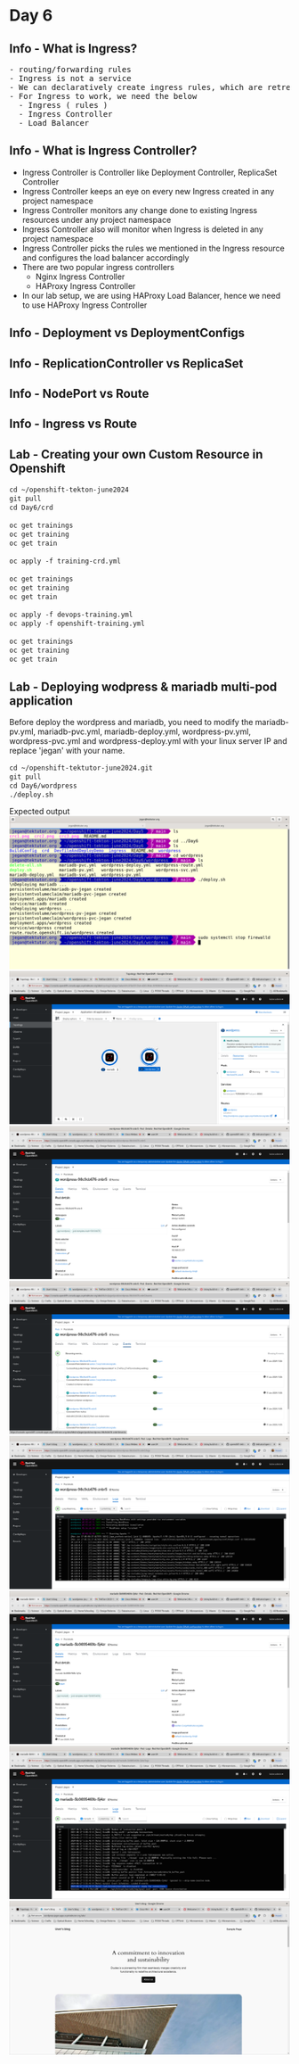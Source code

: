 # Day 6

## Info - What is Ingress?
<pre>
- routing/forwarding rules
- Ingress is not a service
- We can declaratively create ingress rules, which are retreived by Ingress Controller, which then configures the load balancer with the forwarding rules we listing in the ingress
- For Ingress to work, we need the below
  - Ingress ( rules )
  - Ingress Controller
  - Load Balancer
</pre>

## Info - What is Ingress Controller?
- Ingress Controller is Controller like Deployment Controller, ReplicaSet Controller
- Ingress Controller keeps an eye on every new Ingress created in any project namespace
- Ingress Controller monitors any change done to existing Ingress resources under any project namespace
- Ingress Controller also will monitor when Ingress is deleted in any project namespace
- Ingress Controller picks the rules we mentioned in the Ingress resource and configures the load balancer accordingly
- There are two popular ingress controllers
  - Nginx Ingress Controller
  - HAProxy Ingress Controller
- In our lab setup, we are using HAProxy Load Balancer, hence we need to use HAProxy Ingress Controller

## Info - Deployment vs DeploymentConfigs

## Info - ReplicationController vs ReplicaSet

## Info - NodePort vs Route

## Info - Ingress vs Route


## Lab - Creating your own Custom Resource in Openshift
```
cd ~/openshift-tekton-june2024
git pull
cd Day6/crd

oc get trainings
oc get training
oc get train

oc apply -f training-crd.yml

oc get trainings
oc get training
oc get train

oc apply -f devops-training.yml
oc apply -f openshift-training.yml

oc get trainings
oc get training
oc get train
```

## Lab - Deploying wodpress & mariadb multi-pod application

Before deploy the wordpress and mariadb, you need to modify the mariadb-pv.yml, mariadb-pvc.yml, mariadb-deploy.yml, wordpress-pv.yml, wordpress-pvc.yml and wordpress-deploy.yml with your linux server IP and replace 'jegan' with your name.

```
cd ~/openshift-tektutor-june2024.git
git pull
cd Day6/wordpress
./deploy.sh
```

Expected output
![wordpress](wordpress1.png)
![wordpress](wordpress2.png)
![wordpress](wordpress3.png)
![wordpress](wordpress4.png)
![wordpress](wordpress5.png)
![wordpress](wordpress6.png)
![wordpress](wordpress7.png)
![wordpress](wordpress8.png)
